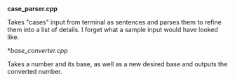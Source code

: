 **case_parser.cpp**

Takes "cases" input from terminal as sentences and parses them to refine them into a list of details. I forget what a sample input would have looked like.

**base_converter.cpp*

Takes a number and its base, as well as a new desired base and outputs the converted number.
